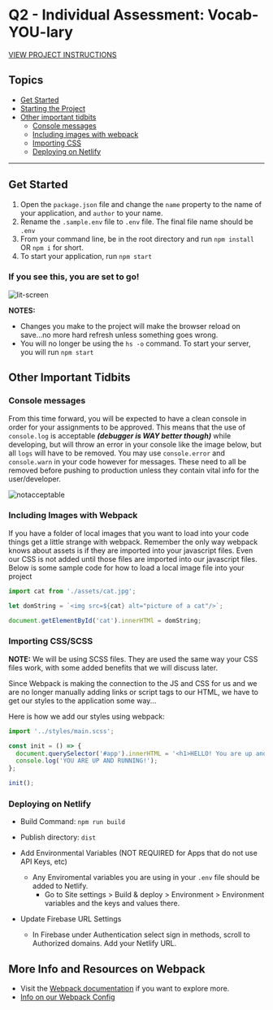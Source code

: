 # Q2 - Individual Assessment: Vocab-YOU-lary

[VIEW PROJECT INSTRUCTIONS](./PROJECT_INSTRUCTIONS.MD)

## Topics
- [Get Started](#get-started)
- [Starting the Project](#starting-the-project)
- [Other important tidbits](#other-important-tidbits)
    - [Console messages](#console-messages)
    - [Including images with webpack](#including-images-with-webpack)
    - [Importing CSS](#importing-cssscss)
    - [Deploying on Netlify](#deploying-on-netlify)
___

## Get Started
1. Open the `package.json` file and change the `name` property to the name of your application, and `author` to  your name.
1. Rename the `.sample.env` file to `.env` file. The final file name should be `.env`
1. From your command line, be in the root directory and run `npm install` OR `npm i` for short.
1. To start your application, run `npm start`

### If you see this, you are set to go!
![lit-screen](https://user-images.githubusercontent.com/29741570/190486162-27e9032d-266f-4962-a85c-fc40c58f33db.png)

**NOTES:** 
- Changes you make to the project will make the browser reload on save...no more hard refresh unless something goes wrong.
- You will no longer be using the `hs -o` command. To start your server, you will run `npm start`

## Other Important Tidbits
### Console messages
From this time forward, you will be expected to have a clean console in order for your assignments to be approved. This means that the use of `console.log` is acceptable **_(debugger is WAY better though)_** while developing, but will throw an error in your console like the image below, but all `logs` will have to be removed. You may use `console.error` and `console.warn` in your code however for messages. These need to all be removed before pushing to production unless they contain vital info for the user/developer.

![notacceptable](https://user-images.githubusercontent.com/29741570/190486163-3dd8640f-5dda-4f73-9436-6020fc9e00c4.png)

### Including Images with Webpack
If you have a folder of local images that you want to load into your code things get a little strange with webpack.  Remember the only way webpack knows about assets is if they are imported into your javascript files.  Even our CSS is not added until those files are imported into our javascript files.  Below is some sample code for how to load a local image file into your project

```js
import cat from './assets/cat.jpg';

let domString = `<img src=${cat} alt="picture of a cat"/>`;

document.getElementById('cat').innerHTMl = domString;
```

### Importing CSS/SCSS
**NOTE:** We will be using SCSS files. They are used the same way your CSS files work, with some added benefits that we will discuss later.

Since Webpack is making the connection to the JS and CSS for us and we are no longer manually adding links or script tags to our HTML, we have to get our styles to the application some way...

Here is how we add our styles using webpack:

```js
import '../styles/main.scss';

const init = () => {
  document.querySelector('#app').innerHTML = '<h1>HELLO! You are up and running!</h1>');
  console.log('YOU ARE UP AND RUNNING!');
};

init();
```

### Deploying on Netlify

- Build Command: `npm run build`
- Publish directory: `dist`
- Add Environmental Variables (NOT REQUIRED for Apps that do not use API Keys, etc)
    - Any Enviromental variables you are using in your `.env` file should be added to Netlify. 
        - Go to Site settings > Build & deploy > Environment > Environment variables and the keys and values there.

- Update Firebase URL Settings
    - In Firebase under Authentication select sign in methods, scroll to Authorized domains. Add your Netlify URL.
        
## More Info and Resources on Webpack
- Visit the [Webpack documentation](https://webpack.js.org/concepts/) if you want to explore more.
- [Info on our Webpack Config](https://github.com/nss-nightclass-projects/Night-Class-Resources/blob/master/book-2-patterns-and-tools/chapters/webpack-configure.md)
